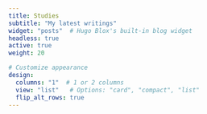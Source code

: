 ```yaml
---
title: Studies
subtitle: "My latest writings"
widget: "posts"  # Hugo Blox's built-in blog widget
headless: true
active: true
weight: 20

# Customize appearance
design:
  columns: "1"  # 1 or 2 columns
  view: "list"   # Options: "card", "compact", "list"
  flip_alt_rows: true
---
```

